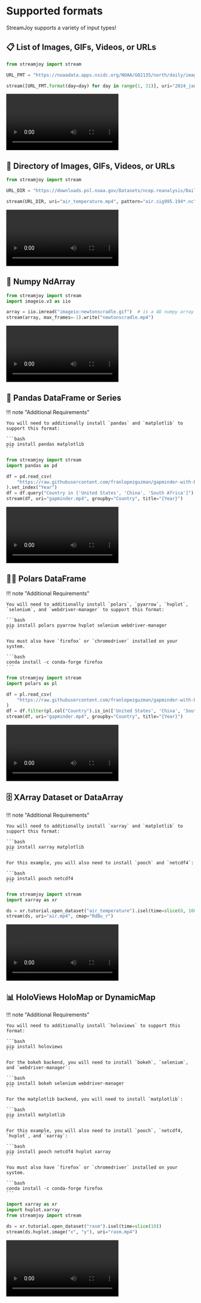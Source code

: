 # Supported formats

StreamJoy supports a variety of input types!

## 📋 List of Images, GIFs, Videos, or URLs

```python
from streamjoy import stream

URL_FMT = "https://noaadata.apps.nsidc.org/NOAA/G02135/north/daily/images/2024/01_Jan/N_202401{day:02d}_conc_v3.0.png"

stream([URL_FMT.format(day=day) for day in range(1, 31)], uri="2024_jan_sea_ice.mp4")
```
<video controls="true" allowfullscreen="true">
<source src="https://github.com/ahuang11/streamjoy/assets/15331990/7c933cd4-aa15-461a-af79-f508d9d76aa5" type="video/mp4">
</video>

## 📁 Directory of Images, GIFs, Videos, or URLs

```python
from streamjoy import stream

URL_DIR = "https://downloads.psl.noaa.gov/Datasets/ncep.reanalysis/Dailies/surface/"

stream(URL_DIR, uri="air_temperature.mp4", pattern="air.sig995.194*.nc")
```

<video controls="true" allowfullscreen="true">
<source src="https://github.com/ahuang11/streamjoy/assets/15331990/93cb0c1b-46d3-48e6-be2c-e3b1487f9117" type="video/mp4">
</video>

## 🧮 Numpy NdArray

```python
from streamjoy import stream
import imageio.v3 as iio

array = iio.imread("imageio:newtonscradle.gif")  # is a 4D numpy array
stream(array, max_frames=-1).write("newtonscradle.mp4")
```

<video controls="true" allowfullscreen="true">
<source src="https://github.com/ahuang11/streamjoy/assets/15331990/7687e951-654c-4719-b50a-4aabc0ddf2e4" type="video/mp4">
</video>

## 🐼 Pandas DataFrame or Series

!!! note "Additional Requirements"

    You will need to additionally install `pandas` and `matplotlib` to support this format:

    ```bash
    pip install pandas matplotlib
    ```

```python
from streamjoy import stream
import pandas as pd

df = pd.read_csv(
    "https://raw.githubusercontent.com/franlopezguzman/gapminder-with-bokeh/master/gapminder_tidy.csv"
).set_index("Year")
df = df.query("Country in ['United States', 'China', 'South Africa']")
stream(df, uri="gapminder.mp4", groupby="Country", title="{Year}")
```

<video controls="true" allowfullscreen="true">
<source src="https://github.com/ahuang11/streamjoy/assets/15331990/be0fc06c-c821-4c45-91a3-8c898e730851" type="video/mp4">
</video>

## 🐻‍❄️ Polars DataFrame

!!! note "Additional Requirements"

    You will need to additionally install `polars`, `pyarrow`, `hvplot`, `selenium`, and `webdriver-manager` to support this format:

    ```bash
    pip install polars pyarrow hvplot selenium webdriver-manager
    ```

    You must also have `firefox` or `chromedriver` installed on your system.

    ```bash
    conda install -c conda-forge firefox
    ```

```python
from streamjoy import stream
import polars as pl

df = pl.read_csv(
    "https://raw.githubusercontent.com/franlopezguzman/gapminder-with-bokeh/master/gapminder_tidy.csv"
)
df = df.filter(pl.col("Country").is_in(['United States', 'China', 'South Africa']))
stream(df, uri="gapminder.mp4", groupby="Country", title="{Year}")
```

<video controls="true" allowfullscreen="true">
<source src="https://github.com/ahuang11/streamjoy/assets/15331990/75531331-3974-46b8-8399-6dd14ad31f5c" type="video/mp4">
</video>

## 🗄️ XArray Dataset or DataArray

!!! note "Additional Requirements"

    You will need to additionally install `xarray` and `matplotlib` to support this format:

    ```bash
    pip install xarray matplotlib
    ```

    For this example, you will also need to install `pooch` and `netcdf4`:

    ```bash
    pip install pooch netcdf4
    ```

```python
from streamjoy import stream
import xarray as xr

ds = xr.tutorial.open_dataset("air_temperature").isel(time=slice(0, 100))
stream(ds, uri="air.mp4", cmap="RdBu_r")
```

<video controls="true" allowfullscreen="true">
<source src="https://github.com/ahuang11/streamjoy/assets/15331990/969b78e2-9996-4ed9-9596-9344fb0fab1f" type="video/mp4">
</video>

## 📊 HoloViews HoloMap or DynamicMap

!!! note "Additional Requirements"

    You will need to additionally install `holoviews` to support this format:

    ```bash
    pip install holoviews
    ```

    For the bokeh backend, you will need to install `bokeh`, `selenium`, and `webdriver-manager`:

    ```bash
    pip install bokeh selenium webdriver-manager
    ```

    For the matplotlib backend, you will need to install `matplotlib`:

    ```bash
    pip install matplotlib
    ```

    For this example, you will also need to install `pooch`, `netcdf4, `hvplot`, and `xarray`:

    ```bash
    pip install pooch netcdf4 hvplot xarray
    ```

    You must also have `firefox` or `chromedriver` installed on your system.

    ```bash
    conda install -c conda-forge firefox
    ```

```python
import xarray as xr
import hvplot.xarray
from streamjoy import stream

ds = xr.tutorial.open_dataset("rasm").isel(time=slice(10))
stream(ds.hvplot.image("x", "y"), uri="rasm.mp4")  
```

<video controls="true" allowfullscreen="true">
<source src="https://github.com/ahuang11/streamjoy/assets/15331990/696a33c9-4167-4f25-a912-4278353eea14" type="video/mp4">
</video>
